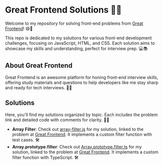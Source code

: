 # Great Frontend Solutions 🚀✨

Welcome to my repository for solving front-end problems from [Great Frontend](https://www.greatfrontend.com/)! 😄🎉

This repo is dedicated to my solutions for various front-end development challenges, focusing on JavaScript, HTML, and CSS. Each solution aims to showcase my skills and understanding, perfect for interview prep. 💻📚

## About Great Frontend

Great Frontend is an awesome platform for honing front-end interview skills, offering study materials and questions to help developers like me stay sharp and ready for tech interviews. 🧠💪

## Solutions

Here, you'll find my solutions organized by topic. Each includes the problem link and detailed code with comments for clarity. 📝🔗

- **Array Filter**: Check out [array-filter.js](array-filter.js) for my solution, linked to the problem at [Great Frontend](https://www.greatfrontend.com/interviews/study/three-months/questions/javascript/array-filter). It implements a custom filter function with test cases. 🛠️
- **Array.prototype.filter**: Check out [Array.prototype.filter.ts](Array.prototype.filter.ts) for my solution, linked to the problem at [Great Frontend](https://www.greatfrontend.com/interviews/study/three-months/questions/javascript/array-filter). It implements a custom filter function with TypeScript. 🛠️
